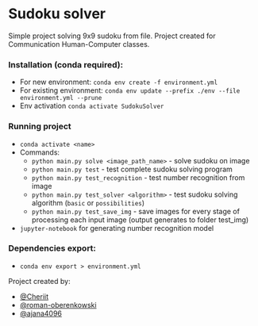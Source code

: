# Sudoku solver
Simple project solving 9x9 sudoku from file.
Project created for Communication Human-Computer classes.

### Installation (conda required):
- For new environment: `conda env create -f environment.yml ` 
- For existing environment: `conda env update --prefix ./env --file environment.yml --prune` 
- Env activation `conda activate SudokuSolver`
### Running project 
- `conda activate <name>`
- Commands:
    - `python main.py solve <image_path_name>` - solve sudoku on image 
    - `python main.py test` - test complete sudoku solving program
    - `python main.py test_recognition` -  test number recognition from image
    - `python main.py test_solver <algorithm>` - test sudoku solving algorithm (`basic` or `possibilities`)
    - `python main.py test_save_img` - save images for every stage of processing each input image (output generates to folder test_img) 
- `jupyter-notebook` for generating number recognition model

### Dependencies export:
- `conda env export > environment.yml`

Project created by:
- [@Cheriit](https://github.com/Cheriit/)
- [@roman-oberenkowski](https://github.com/roman-oberenkowski)
- [@ajana4096](https://github.com/ajana4096/)
